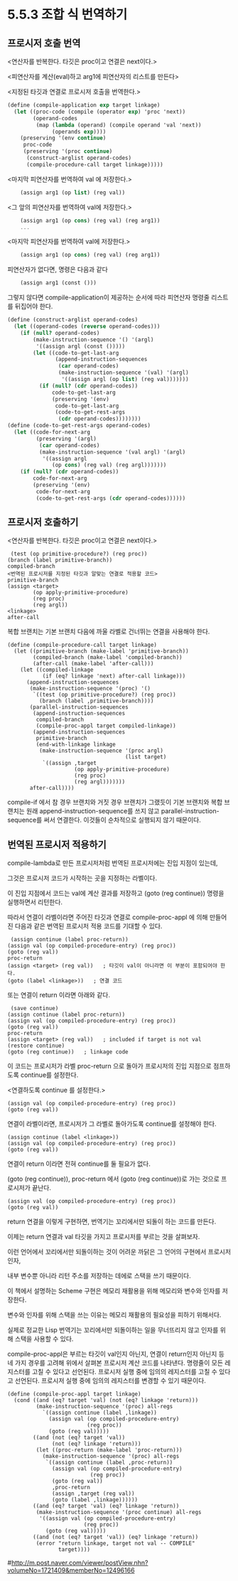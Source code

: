 # 5.5.3 조합 식 번역하기

## 프로시저 호출 번역
 
 <연산자를 반복한다. 타깃은 proc이고 연결은 next이다.>
 
 <피연산자를 계산(eval)하고 arg1에 피연산자의 리스트를 만든다>
 
 <지정된 타깃과 연결로 프로시저 호출을 번역한다.>
 
```scheme
(define (compile-application exp target linkage)
  (let ((proc-code (compile (operator exp) 'proc 'next))
        (operand-codes
         (map (lambda (operand) (compile operand 'val 'next))
              (operands exp))))
    (preserving '(env continue)
     proc-code
     (preserving '(proc continue)
      (construct-arglist operand-codes)
      (compile-procedure-call target linkage)))))
```

<마지막 피연산자를 번역하여 val 에 저장한다.> 
```scheme
    (assign arg1 (op list) (reg val))
```
<그 앞의 피연산자를 번역하여 val에 저장한다.>
```scheme
    (assign arg1 (op cons) (reg val) (reg arg1))
    ...
```
<마지막 피연산자를 번역하여 val에 저장한다.>
```scheme
    (assign arg1 (op cons) (reg val) (reg arg1))
```
    
피연산자가 없다면, 명령은 다음과 같다
```scheme
    (assign arg1 (const ()))
```
    
그렇지 않다면 compile-application이 제공하는 순서에 따라 피연산자 명령줄 리스트를 뒤집어야 한다.


```scheme
(define (construct-arglist operand-codes)
  (let ((operand-codes (reverse operand-codes)))
    (if (null? operand-codes)
        (make-instruction-sequence '() '(argl)
         '((assign argl (const ()))))
        (let ((code-to-get-last-arg
               (append-instruction-sequences
                (car operand-codes)
                (make-instruction-sequence '(val) '(argl)
                 '((assign argl (op list) (reg val)))))))
          (if (null? (cdr operand-codes))
              code-to-get-last-arg
              (preserving '(env)
               code-to-get-last-arg
               (code-to-get-rest-args
                (cdr operand-codes))))))))
(define (code-to-get-rest-args operand-codes)
  (let ((code-for-next-arg
         (preserving '(argl)
          (car operand-codes)
          (make-instruction-sequence '(val argl) '(argl)
           '((assign argl
              (op cons) (reg val) (reg argl)))))))
    (if (null? (cdr operand-codes))
        code-for-next-arg
        (preserving '(env)
         code-for-next-arg
         (code-to-get-rest-args (cdr operand-codes))))))
```


## 프로시저 호출하기
 
 <연산자를 반복한다. 타깃은 proc이고 연결은 next이다.>
 
 ```
  (test (op primitive-procedure?) (reg proc))
 (branch (label primitive-branch))
compiled-branch
 <번역된 프로시저를 지정된 타깃과 알맞는 연결로 적용할 코드>
primitive-branch
 (assign <target>
         (op apply-primitive-procedure)
         (reg proc)
         (reg argl))
 <linkage>
after-call
```

복합 브랜치는 기본 브랜치 다음에 까울 라벨로 건너뛰는 연결을 사용해야 한다.

```
(define (compile-procedure-call target linkage)
  (let ((primitive-branch (make-label 'primitive-branch))
        (compiled-branch (make-label 'compiled-branch))
        (after-call (make-label 'after-call)))
    (let ((compiled-linkage
           (if (eq? linkage 'next) after-call linkage)))
      (append-instruction-sequences
       (make-instruction-sequence '(proc) '()
        `((test (op primitive-procedure?) (reg proc))
          (branch (label ,primitive-branch))))
       (parallel-instruction-sequences
        (append-instruction-sequences
         compiled-branch
         (compile-proc-appl target compiled-linkage))
        (append-instruction-sequences
         primitive-branch
         (end-with-linkage linkage
          (make-instruction-sequence '(proc argl)
                                     (list target)
           `((assign ,target
                     (op apply-primitive-procedure)
                     (reg proc)
                     (reg argl)))))))
       after-call))))
```

compile-if 에서 참 경우 브랜치와 거짓 경우 브랜치가 그랬듯이 기본 브랜치와 복합 브랜치는 원래 append-instruction-sequence를 쓰지 않고 parallel-instruction-sequence를 써서 연결한다. 이것들이 순차적으로 실행되지 않기 때문이다.

## 번역된 프로시저 적용하기

compile-lambda로 만든 프로시저처럼 번역된 프로시저에는 진입 지점이 있는데,

그것은 프로시저 코드가 시작하는 곳을 지정하는 라벨이다.

이 진입 지점에서 코드는 val에 계산 결과를 저장하고 (goto (reg continue)) 명령을 실행하면서 리턴한다.

따라서 연결이 라벨이라면 주어진 타깃과 연결로 compile-proc-appl 에 의해 만들어진 다음과 같은 번역된 프로시저 적용 코드를 기대할 수 있다.
 
 ```
  (assign continue (label proc-return))
 (assign val (op compiled-procedure-entry) (reg proc))
 (goto (reg val))
proc-return
 (assign <target> (reg val))   ; 타깃이 val이 아니라면 이 부분이 포함되어야 한다.
 (goto (label <linkage>))   ; 연결 코드
```
 
 또는 연결이 return 이라면 아래와 같다.
 
 ```
  (save continue)
 (assign continue (label proc-return))
 (assign val (op compiled-procedure-entry) (reg proc))
 (goto (reg val))
proc-return
 (assign <target> (reg val))   ; included if target is not val
 (restore continue)
 (goto (reg continue))   ; linkage code
```

이 코드는 프로시저가 라벨 proc-return 으로 돌아가 프로시저의 진입 지점으로 점프하도록 continue를 설정한다.


<연결하도록 continue 를 설정한다.>
```
(assign val (op compiled-procedure-entry) (reg proc))
(goto (reg val))
```
연결이 라벨이라면, 프로시저가 그 라벨로 돌아가도록 continue를 설정해야 한다.
```
(assign continue (label <linkage>))
(assign val (op compiled-procedure-entry) (reg proc))
(goto (reg val))
```
연결이 return 이라면 전혀 continue를 둘 필요가 없다.

(goto (reg continue)), proc-return 에서 (goto (reg continue))로 가는 것으로 프로시저가 끝난다.
```
(assign val (op compiled-procedure-entry) (reg proc))
(goto (reg val))
```
return 연결을 이렇게 구현하면, 번역기는 꼬리에서만 되돌이 하는 코드를 만든다.

이제는 return 연결과 val 타깃을 가지고 프로시저를 부르는 것을 살펴보자.

 이런 언어에서 꼬리에서만 되돌이하는 것이 어려운 까닭은 그 언어의 구현에서 프로시저 인자,
 
내부 변수뿐 아니라 리턴 주소를 저장하는 데에로 스택을 쓰기 때문이다.

이 책에서 설명하는 Scheme 구현은 메모리 재활용을 위해 메모리와 변수와 인자를 저장한다.

변수와 인자를 위해 스택을 쓰는 이유는 메모리 재활용의 필요성을 피하기 위해서다.

실제로 정교한 Lisp 번역기는 꼬리에서만 되돌이하는 일을 무너뜨리지 않고 인자를 위해 스택을 사용할 수 있다.

compile-proc-appl은 부르는 타깃이 val인지 아닌지, 연결이 return인지 아닌지 등 네 가지 경우를 고려해 위에서 살펴본 프로시저 계산 코드를 나타낸다. 명령줄이 모든 레지스터를 고칠 수 있다고 선언된다. 프로시저 실행 중에 임의의 레지스터를 고칠 수 있다고 선언된다. 프로시저 실행 중에 임의의 레지스터를 변경할 수 있기 때문이다.

```
(define (compile-proc-appl target linkage)
  (cond ((and (eq? target 'val) (not (eq? linkage 'return)))
         (make-instruction-sequence '(proc) all-regs
           `((assign continue (label ,linkage))
             (assign val (op compiled-procedure-entry)
                         (reg proc))
             (goto (reg val)))))
        ((and (not (eq? target 'val))
              (not (eq? linkage 'return)))
         (let ((proc-return (make-label 'proc-return)))
           (make-instruction-sequence '(proc) all-regs
            `((assign continue (label ,proc-return))
              (assign val (op compiled-procedure-entry)
                          (reg proc))
              (goto (reg val))
              ,proc-return
              (assign ,target (reg val))
              (goto (label ,linkage))))))
        ((and (eq? target 'val) (eq? linkage 'return))
         (make-instruction-sequence '(proc continue) all-regs
          '((assign val (op compiled-procedure-entry)
                        (reg proc))
            (goto (reg val)))))
        ((and (not (eq? target 'val)) (eq? linkage 'return))
         (error "return linkage, target not val -- COMPILE"
                target))))
```

#http://m.post.naver.com/viewer/postView.nhn?volumeNo=1721409&memberNo=12496166

